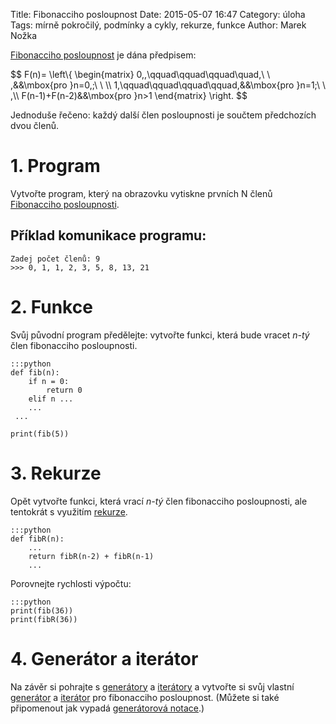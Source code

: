 Title: Fibonacciho posloupnost
Date: 2015-05-07 16:47
Category: úloha
Tags: mírně pokročilý, podmínky a cykly, rekurze, funkce
Author: Marek Nožka


[Fibonacciho posloupnost](https://cs.wikipedia.org/wiki/Fibonacciho_posloupnost)
je dána předpisem: 

$$
 F(n)=
  \left\\{
   \begin{matrix}
    0\,,\qquad\qquad\qquad\quad\,\ \ \,&&\mbox{pro }n=0\,;\ \ \\\\
    1,\qquad\qquad\qquad\qquad\,&&\mbox{pro }n=1;\ \ \,\\\\
    F(n-1)+F(n-2)&&\mbox{pro }n>1
   \end{matrix}
  \right.
$$

Jednoduše řečeno: každý další člen posloupnosti je součtem předchozích dvou členů.

# 1. Program

Vytvořte program, který na obrazovku vytiskne prvních N členů 
[Fibonacciho posloupnosti](http://cs.wikipedia.org/wiki/Fibonacciho_posloupnost).


## Příklad komunikace programu: 

    Zadej počet členů: 9
    >>> 0, 1, 1, 2, 3, 5, 8, 13, 21

# 2. Funkce

Svůj původní program předělejte: vytvořte funkci, která bude vracet
*n-tý* člen fibonacciho posloupnosti.

    :::python
    def fib(n):
        if n = 0:
            return 0
        elif n ...
        ...
     ...

    print(fib(5))

# 3. Rekurze

Opět vytvořte funkci, která vrací *n-tý* člen fibonacciho posloupnosti, ale 
tentokrát s využitím [rekurze]().

[rekurze]: https://cs.wikipedia.org/wiki/Rekurze

    :::python
    def fibR(n):
        ...
        return fibR(n-2) + fibR(n-1)
        ...

Porovnejte rychlosti výpočtu:

    :::python
    print(fib(36))
    print(fibR(36))

# 4. Generátor a iterátor

Na závěr si pohrajte s [generátory][generátor] a [iterátory][iterátor]
a vytvořte si svůj vlastní [generátor][] a [iterátor][] pro fibonacciho 
posloupnost. (Můžete si také připomenout jak vypadá [generátorová notace][].)


[generátor]: http://diveintopython3.py.cz/generators.html#generators
[iterátor]: http://diveintopython3.py.cz/iterators.html
[generátorová notace]: http://diveintopython3.py.cz/comprehensions.html

